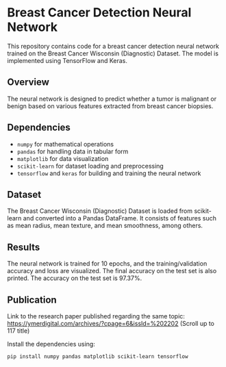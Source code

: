 # Breast Cancer Detection Neural Network

This repository contains code for a breast cancer detection neural network trained on the Breast Cancer Wisconsin (Diagnostic) Dataset. The model is implemented using TensorFlow and Keras.

## Overview

The neural network is designed to predict whether a tumor is malignant or benign based on various features extracted from breast cancer biopsies.

## Dependencies

- `numpy` for mathematical operations
- `pandas` for handling data in tabular form
- `matplotlib` for data visualization
- `scikit-learn` for dataset loading and preprocessing
- `tensorflow` and `keras` for building and training the neural network

 ## Dataset

The Breast Cancer Wisconsin (Diagnostic) Dataset is loaded from scikit-learn and converted into a Pandas DataFrame. It consists of features such as mean radius, mean texture, and mean smoothness, among others.

## Results
The neural network is trained for 10 epochs, and the training/validation accuracy and loss are visualized. The final accuracy on the test set is also printed. The accuracy on the test set is 97.37%.

## Publication
Link to the research paper published regarding the same topic: https://ymerdigital.com/archives/?cpage=6&issId=%202202 (Scroll up to 117 title)

Install the dependencies using:
```bash
pip install numpy pandas matplotlib scikit-learn tensorflow







